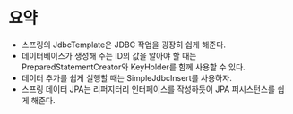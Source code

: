 # 요약
- 스프링의 JdbcTemplate은 JDBC 작업을 굉장히 쉽게 해준다.
- 데이터베이스가 생성해 주는 ID의 값을 알아야 할 때는 PreparedStatementCreator와 KeyHolder를 함께 사용할 수 있다.
- 데이터 추가를 쉽게 실행할 때는 SimpleJdbcInsert를 사용하자.
- 스프링 데이터 JPA는 리퍼지터리 인터페이스를 작성하듯이 JPA 퍼시스턴스를 쉽게 해준다.
